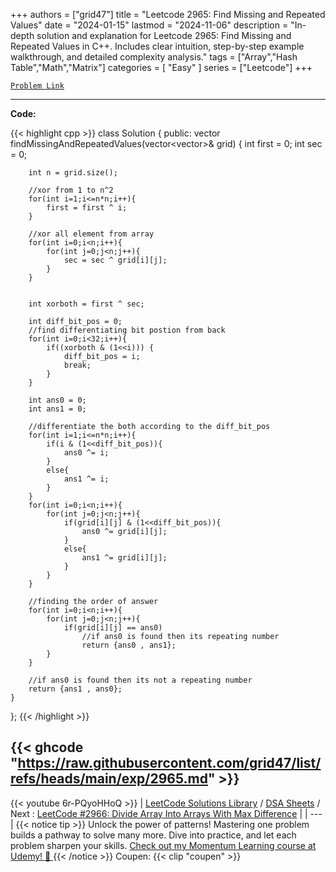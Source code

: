 
+++
authors = ["grid47"]
title = "Leetcode 2965: Find Missing and Repeated Values"
date = "2024-01-15"
lastmod = "2024-11-06"
description = "In-depth solution and explanation for Leetcode 2965: Find Missing and Repeated Values in C++. Includes clear intuition, step-by-step example walkthrough, and detailed complexity analysis."
tags = ["Array","Hash Table","Math","Matrix"]
categories = [
    "Easy"
]
series = ["Leetcode"]
+++



[`Problem Link`](https://leetcode.com/problems/find-missing-and-repeated-values/description/)

---
**Code:**

{{< highlight cpp >}}
class Solution {
public:
    vector<int> findMissingAndRepeatedValues(vector<vector<int>>& grid) {
        int first = 0;
        int sec = 0;
        
        int n = grid.size();
        
        //xor from 1 to n^2
        for(int i=1;i<=n*n;i++){
            first = first ^ i;
        }

        //xor all element from array
        for(int i=0;i<n;i++){
            for(int j=0;j<n;j++){
                sec = sec ^ grid[i][j];
            }
        }


        int xorboth = first ^ sec;

        int diff_bit_pos = 0;
        //find differentiating bit postion from back
        for(int i=0;i<32;i++){
            if((xorboth & (1<<i))) {
                diff_bit_pos = i;
                break;
            }
        }

        int ans0 = 0;
        int ans1 = 0;

        //differentiate the both according to the diff_bit_pos
        for(int i=1;i<=n*n;i++){
            if(i & (1<<diff_bit_pos)){
                ans0 ^= i;
            }
            else{
                ans1 ^= i;
            }
        }
        for(int i=0;i<n;i++){
            for(int j=0;j<n;j++){
                if(grid[i][j] & (1<<diff_bit_pos)){
                    ans0 ^= grid[i][j];
                }
                else{
                    ans1 ^= grid[i][j];
                }
            }
        }

        //finding the order of answer
        for(int i=0;i<n;i++){
            for(int j=0;j<n;j++){
                if(grid[i][j] == ans0)
                    //if ans0 is found then its repeating number
                    return {ans0 , ans1};
            }
        }

        //if ans0 is found then its not a repeating number
        return {ans1 , ans0};
    }
};
{{< /highlight >}}

{{< ghcode "https://raw.githubusercontent.com/grid47/list/refs/heads/main/exp/2965.md" >}}
---
{{< youtube 6r-PQyoHHoQ >}}
| [LeetCode Solutions Library](https://grid47.xyz/leetcode/) / [DSA Sheets](https://grid47.xyz/sheets/) / Next : [LeetCode #2966: Divide Array Into Arrays With Max Difference](https://grid47.xyz/posts/leetcode-2966-divide-array-into-arrays-with-max-difference-solution/) |
| --- |
{{< notice tip >}}
Unlock the power of patterns! Mastering one problem builds a pathway to solve many more. Dive into practice, and let each problem sharpen your skills. [Check out my Momentum Learning course at Udemy! 🚀 ](https://www.udemy.com/course/algorithms-and-data-structures-in-cpp/)
{{< /notice >}}
Coupen: {{< clip "coupen" >}}
